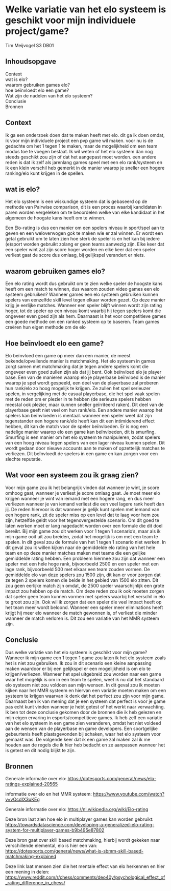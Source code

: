 # Welke variatie van het elo systeem is geschikt voor mijn individuele project/game?
Tim Meijvogel
S3 DB01


## Inhoudsopgave

Context    
wat is elo?    
waarom gebruiken games elo?    
hoe beïnvloedt elo een game?    
Wat zijn de nadelen van het elo systeem?    
Conclusie    
Bronnen


## Context
Ik ga een onderzoek doen dat te maken heeft met elo. dit ga ik doen omdat, ik voor mijn individuele project een pvp game wil maken.
voor nu is de gedachte om het 1 tegen 1 te maken, maar de mogelijkheid om een team modus toe te voegen bestaat. Ik wil weten of het
elo systeem dan nog steeds geschikt zou zijn of dat het aangepast moet worden. een andere reden is dat ik zelf als jarenlang games 
speel met een elo rank/systeem en ik een klein verschil  heb gemerkt in de manier waarop je sneller een hogere ranking/elo kunt krijgen
in de spellen.


## wat is elo?
Het elo systeem is een wiskundige systeem dat is gebaseerd op de methode van Pairwise comparison, dit is een proces waarbij kandidaten 
in paren worden vergeleken om te beoordelen welke van elke kandidaat in het algemeen de hoogste kans heeft om te winnen.

Een Elo-rating is dus een manier om een spelers niveau in sport/spel aan te geven en een weloverwogen gok te maken wie er zal winnen. 
Er wordt een getal gebruikt om te laten zien hoe sterk de speler is en het kan bij iedere (e)sport worden gebruikt zolang er geen teams
aanwezig zijn. Elke keer dat een speler wint zal zijn score hoger worden en elke keer dat een speler verliest gaat de score dus omlaag,
bij gelijkspel verandert er niets.


## waarom gebruiken games elo?
Een elo rating wordt dus gebruikt om te zien welke speler de hoogste kans heeft om een match te winnen, dus waarom zouden video games een 
elo systeem gebruiken? Wanneer games een elo systeem gebruiken kunnen spelers van eenzelfde skill level tegen elkaar worden gezet. Op deze
manier krijg je eerlijke matches. Wanneer een speler blijft winnen wordt zijn rating hoger, tot de speler op een niveau komt waarbij hij 
tegen spelers komt die ongeveer even goed zijn als hem. Daarnaast is het voor competitieve games een goede methode om een ranked systeem op 
te baseren. Team games creëren hun eigen methode om de elo  


## Hoe beïnvloedt elo een game?
Elo beïnvloed een game op meer dan een manier, de meest bekende/opvallende manier is matchmaking. Het elo systeem in games zorgt samen met 
matchmaking dat je tegen andere spelers komt die ongeveer even goed zullen zijn als dat jij bent. Ook beïnvloed elo je player base. Een van 
de manieren waarop elo je playerbase beïnvloed is de manier waarop je spel wordt gespeeld, een deel van de playerbase zal proberen hun rank/elo 
zo hoog mogelijk te krijgen. Ze zullen het spel serieuzer spelen, in vergelijking met de casual playerbase, die het spel vaak spelen met de 
reden om er plezier in te hebben (de serieuze spelers hebben meestal ook plezier, maar kunnen sneller geïrriteerd raken). Dit deel van de playerbase 
geeft niet veel om hun rank/elo. Een andere manier waarop het spelers kan beïnvloeden is mentaal. wanneer een speler weet dat zijn tegenstander een 
hogere rank/elo heeft kan dit een intimiderend effect hebben, dit kan de match voor de speler beïnvloeden.
Er is nog een nadelige manier waarop elo een game kan beïnvloeden, dit is smurfing. Smurfing is een manier om het elo systeem te manipuleren, zodat 
spelers van een hoog niveau tegen spelers van een lager niveau kunnen spelen. Dit wordt gedaan door nieuwe accounts aan te maken of opzettelijk matches 
te verliezen. Dit beïnvloedt de spelers in een game en kan zorgen voor een slechte reputatie.


## Wat voor een systeem zou ik graag zien?
Voor mijn game zou ik het belangrijk vinden dat wanneer je wint, je score omhoog gaat, wanneer je verliest je score omlaag gaat. Je moet meer elo 
krijgen wanneer je wint van iemand met een hogere rang, en dus meer verliezen wanneer je van iemand verliest die een veel lagere rank heeft dan jij. 
De reden hiervoor is dat wanneer je gelijk kunt spelen met iemand van een hogere rank, zit de speler miss op een level dat te laag voor hem zou zijn, 
hetzelfde geldt voor het tegenovergestelde scenario. Om dit goed te laten werken moet er lang nagedacht worden over een formule die dit doel bereikt. 
Bij mijn game zou dit werken voor 1 tegen 1 scenario’s, maar als ik mijn game ooit uit zou breiden, zodat het mogelijk is om met een team te spelen. 
In dit geval zou de formule van het 1 tegen 1 scenario niet werken. In dit geval zou ik willen kijken naar de gemiddelde elo rating van het hele team 
en op deze manier matches maken met teams die een gelijke gemiddelde rating hebben. Een probleem hiermee zou zijn dat wanneer een speler met een hele 
hoge rank, bijvoorbeeld 2500 en een speler met een lage rank, bijvoorbeeld 500 met elkaar een team zouden vormen. De gemiddelde elo van deze spelers zou 
1500 zijn, dit kan er voor zorgen dat ze tegen 2 spelers komen die beide in het gebied van 1500 elo zitten. Dit zou geen eerlijke match zijn omdat, de 2500 
speler waarschijnlijk een grote impact zou hebben op de match. Om deze reden zou ik ook moeten zorgen dat speler geen team kunnen vormen met spelers waarbij 
het verschil in elo te groot zou zijn. 
Ook wil ik zorgen dat een speler die veel impact heeft op het team meer wordt beloond. Wanneer een speler meer eliminations heeft krijgt hij meer elo 
wanneer de match gewonnen is, of verliest die minder wanneer de match verloren is. Dit zou een variatie van het MMR systeem zijn.


## Conclusie
Dus welke variatie van het elo systeem is geschikt voor mijn game?
Wanneer ik mijn game een 1 tegen 1 game zou laten ik het elo systeem zoals het is niet zou gebruiken. Ik zou in dit scenario een kleine aanpassing maken 
waardoor er bij een gelijkspel er een mogelijkheid is om elo te krijgen/verliezen. Wanneer het spel uitgebreid zou worden naar een game waar het mogelijk 
is om in een team te spelen, weet ik nu dat het standaard elo systeem niet zou voldoen aan mijn wensen. In dit geval zou ik moeten kijken naar het MMR 
systeem en hiervan een variatie moeten maken om een systeem te krijgen waarvan ik denk dat het perfect zou zijn voor mijn game. Daarnaast ben ik van mening
dat je een systeem dat perfect is voor je game pas echt kunt vinden wanneer je hebt getest of het werkt naar verwachting.
Ik ben tot deze conclusie gekomen door de bronnen die ik heb gelezen en mijn eigen ervaring in esports/competitieve games. Ik heb zelf een variatie van het
elo systeem in een game zien veranderen, omdat het niet voldeed aan de wensen van de playerbase en game developers. Een soortgelijke gebeurtenis heeft 
plaatsgevonden bij schaken, waar het elo systeem voor gemaakt was.
De volgende keer dat ik een game zal maken zal ik me houden aan de regels die ik hier heb bedacht en ze aanpassen wanneer het is getest en dit nodig 
blijkt te zijn. 


## Bronnen
Generale informatie over elo:
https://dotesports.com/general/news/elo-ratings-explained-20565

informatie over elo en het MMR systeem:
https://www.youtube.com/watch?v=vOcdIX3uKEg

Generale informatie over elo:
https://nl.wikipedia.org/wiki/Elo-rating

Deze bron laat zien hoe elo in multiplayer games kan worden gebruikt:
https://towardsdatascience.com/developing-a-generalized-elo-rating-system-for-multiplayer-games-b9b495e87802

Deze bron gaat over skill based matchmaking, hierbij wordt gekeken naar verschillende elemental, elo is hier een van:
https://dotesports.com/general/news/what-is-sbmm-skill-based-matchmaking-explained

Deze link laat mensen zien die het mentale effect van elo herkennen en hier een mening in delen:
https://www.reddit.com/r/chess/comments/deo40y/psychological_effect_of_rating_difference_in_chess/

